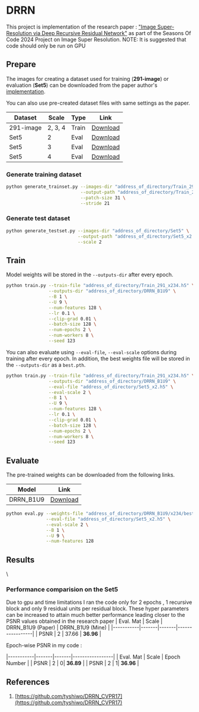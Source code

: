# DRRN

This project is implementation of the research paper : ["Image Super-Resolution via Deep Recursive Residual Network"](http://cvlab.cse.msu.edu/project-super-resolution.html) as part of the Seasons Of Code 2024 Project on Image Super Resolution.
NOTE: It is suggested that code should only be run on GPU


## Prepare

The images for creating a dataset used for training (**291-image**) or evaluation (**Set5**) can be downloaded from the paper author's [implementation](https://github.com/tyshiwo/DRRN_CVPR17/tree/master/data).

You can also use pre-created dataset files with same settings as the paper.

| Dataset | Scale | Type | Link |
|---------|-------|------|------|
| 291-image | 2, 3, 4 | Train | [Download](https://www.dropbox.com/s/w67yqju1suxejxn/291-image_x234.h5?dl=0) |
| Set5 | 2 | Eval | [Download](https://www.dropbox.com/s/b4a48onyqedx8dz/Set5_x2.h5?dl=0) |
| Set5 | 3 | Eval | [Download](https://www.dropbox.com/s/if01dprb3tzc8jr/Set5_x3.h5?dl=0) |
| Set5 | 4 | Eval | [Download](https://www.dropbox.com/s/cdoxdgz99imy9ik/Set5_x4.h5?dl=0) |

### Generate training dataset

```bash
python generate_trainset.py --images-dir "address_of_directory/Train_291" \
                            --output-path "address_of_directory/Train_291_x234.h5" \
                            --patch-size 31 \
                            --stride 21
```

### Generate test dataset

```bash
python generate_testset.py --images-dir "address_of_directory/Set5" \
                           --output-path "address_of_directory/Set5_x2.h5" \
                           --scale 2
```

## Train

Model weights will be stored in the `--outputs-dir` after every epoch.

```bash
python train.py --train-file "address_of_directory/Train_291_x234.h5" \
                --outputs-dir "address_of_directory/DRRN_B1U9" \
                --B 1 \
                --U 9 \
                --num-features 128 \
                --lr 0.1 \
                --clip-grad 0.01 \
                --batch-size 128 \
                --num-epochs 2 \
                --num-workers 8 \
                --seed 123
```

You can also evaluate using `--eval-file`, `--eval-scale` options during training after every epoch. In addition, the best weights file will be stored in the `--outputs-dir` as a `best.pth`.

```bash
python train.py --train-file "address_of_directory/Train_291_x234.h5" \
                --outputs-dir "address_of_directory/DRRN_B1U9" \
                --eval-file "address_of_directory/Set5_x2.h5" \
                --eval-scale 2 \
                --B 1 \
                --U 9 \
                --num-features 128 \
                --lr 0.1 \
                --clip-grad 0.01 \
                --batch-size 128 \
                --num-epochs 2 \
                --num-workers 8 \
                --seed 123
```

## Evaluate

The pre-trained weights can be downloaded from the following links.

| Model | Link |
|-------|------|
| DRRN_B1U9 | [Download](https://www.dropbox.com/s/1ozete9panliycb/drrn_x234.pth?dl=0) |

```bash
python eval.py --weights-file "address_of_directory/DRRN_B1U9/x234/best.pth" \
               --eval-file "address_of_directory/Set5_x2.h5" \
               --eval-scale 2 \
               --B 1 \
               --U 9 \
               --num-features 128               
```

## Results

\

### Performance comparision on the Set5
Due to gpu and time limitations I ran the code only for 2 epochs , 1 recursive block and only 9 residual units per residual block.
These hyper parameters can be increased to attain much better performance leading closer to the PSNR values obtained in the research paper 
| Eval. Mat | Scale | DRRN_B1U9 (Paper) | DRRN_B1U9 (Mine) |
|-----------|-------|-------|-----------------|
| PSNR | 2 | 37.66 | **36.96** |



Epoch-wise PSNR in my code :

|-----------|-------|-------|-----------------|
| Eval. Mat | Scale | Epoch Number |
| PSNR | 2 | 0| **36.89** |
| PSNR | 2 | 1| **36.96** |


## References

1. [https://github.com/tyshiwo/DRRN_CVPR17](https://github.com/tyshiwo/DRRN_CVPR17)
